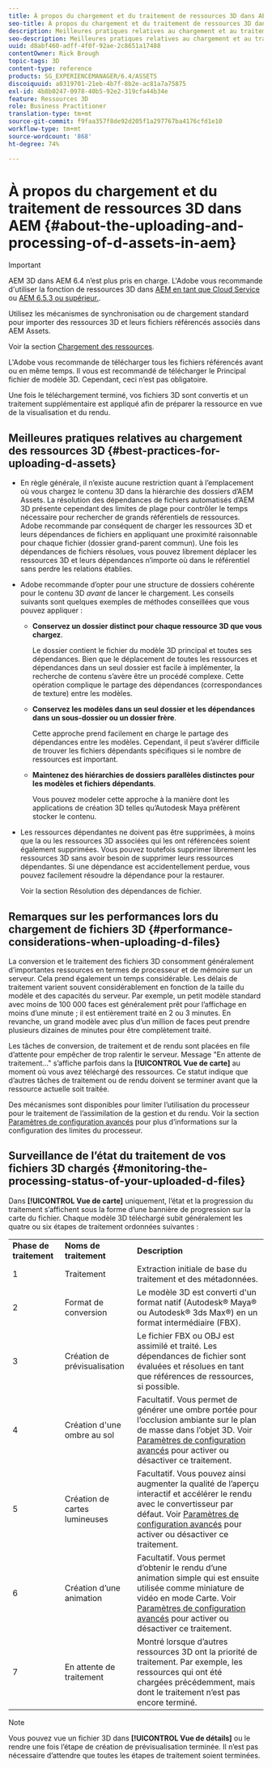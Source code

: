 ```yaml
---
title: À propos du chargement et du traitement de ressources 3D dans AEM
seo-title: À propos du chargement et du traitement de ressources 3D dans AEM
description: Meilleures pratiques relatives au chargement et au traitement des ressources 3D.
seo-description: Meilleures pratiques relatives au chargement et au traitement des ressources 3D.
uuid: d8abf460-adff-4f0f-92ae-2c8651a17488
contentOwner: Rick Brough
topic-tags: 3D
content-type: reference
products: SG_EXPERIENCEMANAGER/6.4/ASSETS
discoiquuid: a0319701-21eb-4b7f-8b2e-ac81a7a75875
exl-id: 4b8b0247-0978-40b5-92e2-319cfa44b34e
feature: Ressources 3D
role: Business Practitioner
translation-type: tm+mt
source-git-commit: f9faa357f8de92d205f1a297767ba4176cfd1e10
workflow-type: tm+mt
source-wordcount: '868'
ht-degree: 74%

---
```


# À propos du chargement et du traitement de ressources 3D dans AEM {#about-the-uploading-and-processing-of-d-assets-in-aem}

>[!IMPORTANT]
>
>AEM 3D dans AEM 6.4 n’est plus pris en charge. L&#39;Adobe vous recommande d&#39;utiliser la fonction de ressources 3D dans [AEM en tant que Cloud Service](https://experienceleague.adobe.com/docs/experience-manager-cloud-service/assets/dynamicmedia/assets-3d.html#dynamicmedia) ou [AEM 6.5.3 ou supérieur.](https://experienceleague.adobe.com/docs/experience-manager-65/assets/dynamic/assets-3d.html#dynamic).

Utilisez les mécanismes de synchronisation ou de chargement standard pour importer des ressources 3D et leurs fichiers référencés associés dans AEM Assets.

Voir la section [Chargement des ressources](managing-assets-touch-ui.md#uploading-assets).

L&#39;Adobe vous recommande de télécharger tous les fichiers référencés avant ou en même temps. Il vous est recommandé de télécharger le Principal fichier de modèle 3D. Cependant, ceci n’est pas obligatoire.

Une fois le téléchargement terminé, vos fichiers 3D sont convertis et un traitement supplémentaire est appliqué afin de préparer la ressource en vue de la visualisation et du rendu.

## Meilleures pratiques relatives au chargement des ressources 3D {#best-practices-for-uploading-d-assets}

* En règle générale, il n’existe aucune restriction quant à l’emplacement où vous chargez le contenu 3D dans la hiérarchie des dossiers d’AEM Assets. La résolution des dépendances de fichiers automatisés d’AEM 3D présente cependant des limites de plage pour contrôler le temps nécessaire pour rechercher de grands référentiels de ressources. Adobe recommande par conséquent de charger les ressources 3D et leurs dépendances de fichiers en appliquant une proximité raisonnable pour chaque fichier (dossier grand-parent commun). Une fois les dépendances de fichiers résolues, vous pouvez librement déplacer les ressources 3D et leurs dépendances n’importe où dans le référentiel sans perdre les relations établies.
* Adobe recommande d’opter pour une structure de dossiers cohérente pour le contenu 3D *avant* de lancer le chargement. Les conseils suivants sont quelques exemples de méthodes conseillées que vous pouvez appliquer :

   * **Conservez un dossier distinct pour chaque ressource 3D que vous chargez**.

       Le dossier contient le fichier du modèle 3D principal et toutes ses dépendances. Bien que le déplacement de toutes les ressources et dépendances dans un seul dossier est facile à implémenter, la recherche de contenu s’avère être un procédé complexe. Cette opération complique le partage des dépendances (correspondances de texture) entre les modèles.

   * **Conservez les modèles dans un seul dossier et les dépendances dans un sous-dossier ou un dossier frère**.

       Cette approche prend facilement en charge le partage des dépendances entre les modèles. Cependant, il peut s’avérer difficile de trouver les fichiers dépendants spécifiques si le nombre de ressources est important.

   * **Maintenez des hiérarchies de dossiers parallèles distinctes pour les modèles et fichiers dépendants**.

      Vous pouvez modeler cette approche à la manière dont les applications de création 3D telles qu’Autodesk Maya préfèrent stocker le contenu.

* Les ressources dépendantes ne doivent pas être supprimées, à moins que la ou les ressources 3D associées qui les ont référencées soient également supprimées. Vous pouvez toutefois supprimer librement les ressources 3D sans avoir besoin de supprimer leurs ressources dépendantes. Si une dépendance est accidentellement perdue, vous pouvez facilement résoudre la dépendance pour la restaurer.

   Voir la section Résolution des dépendances de fichier.

## Remarques sur les performances lors du chargement de fichiers 3D {#performance-considerations-when-uploading-d-files}

La conversion et le traitement des fichiers 3D consomment généralement d’importantes ressources en termes de processeur et de mémoire sur un serveur. Cela prend également un temps considérable. Les délais de traitement varient souvent considérablement en fonction de la taille du modèle et des capacités du serveur. Par exemple, un petit modèle standard avec moins de 100 000 faces est généralement prêt pour l’affichage en moins d’une minute ; il est entièrement traité en 2 ou 3 minutes. En revanche, un grand modèle avec plus d’un million de faces peut prendre plusieurs dizaines de minutes pour être complètement traité.

Les tâches de conversion, de traitement et de rendu sont placées en file d’attente pour empêcher de trop ralentir le serveur. Message &quot;En attente de traitement...&quot; s’affiche parfois dans la **[!UICONTROL Vue de carte]** au moment où vous avez téléchargé des ressources. Ce statut indique que d’autres tâches de traitement ou de rendu doivent se terminer avant que la ressource actuelle soit traitée.

Des mécanismes sont disponibles pour limiter l’utilisation du processeur pour le traitement de l’assimilation de la gestion et du rendu. Voir la section [Paramètres de configuration avancés](advanced-config-3d.md) pour plus d’informations sur la configuration des limites du processeur.

## Surveillance de l’état du traitement de vos fichiers 3D chargés {#monitoring-the-processing-status-of-your-uploaded-d-files}

Dans **[!UICONTROL Vue de carte]** uniquement, l’état et la progression du traitement s’affichent sous la forme d’une bannière de progression sur la carte du fichier. Chaque modèle 3D téléchargé subit généralement les quatre ou six étapes de traitement ordonnées suivantes :

<table> 
 <tbody> 
  <tr> 
   <td><strong>Phase de traitement</strong><br /> </td> 
   <td><strong>Noms de traitement</strong></td> 
   <td><strong>Description</strong></td> 
  </tr> 
  <tr> 
   <td>1</td> 
   <td>Traitement</td> 
   <td>Extraction initiale de base du traitement et des métadonnées.</td> 
  </tr> 
  <tr> 
   <td>2</td> 
   <td>Format de conversion</td> 
   <td>Le modèle 3D est converti d'un format natif (Autodesk® Maya® ou Autodesk® 3ds Max®) en un format intermédiaire (FBX).</td> 
  </tr> 
  <tr> 
   <td>3</td> 
   <td>Création de prévisualisation</td> 
   <td>Le fichier FBX ou OBJ est assimilé et traité. Les dépendances de fichier sont évaluées et résolues en tant que références de ressources, si possible.</td> 
  </tr> 
  <tr> 
   <td>4</td> 
   <td>Création d'une ombre au sol</td> 
   <td>Facultatif. Vous permet de générer une ombre portée pour l’occlusion ambiante sur le plan de masse dans l’objet 3D. Voir <a href="/help/assets/advanced-config-3d.md">Paramètres de configuration avancés</a> pour activer ou désactiver ce traitement.</td> 
  </tr> 
  <tr> 
   <td>5<br /> </td> 
   <td>Création de cartes lumineuses</td> 
   <td>Facultatif. Vous pouvez ainsi augmenter la qualité de l’aperçu interactif et accélérer le rendu avec le convertisseur par défaut. Voir <a href="/help/assets/advanced-config-3d.md">Paramètres de configuration avancés</a> pour activer ou désactiver ce traitement.</td> 
  </tr> 
  <tr> 
   <td>6<br /> </td> 
   <td>Création d’une animation</td> 
   <td>Facultatif. Vous permet d’obtenir le rendu d’une animation simple qui est ensuite utilisée comme miniature de vidéo en mode Carte. Voir <a href="/help/assets/advanced-config-3d.md">Paramètres de configuration avancés</a> pour activer ou désactiver ce traitement.</td> 
  </tr> 
  <tr> 
   <td>7<br /> </td> 
   <td>En attente de traitement</td> 
   <td>Montré lorsque d’autres ressources 3D ont la priorité de traitement. Par exemple, les ressources qui ont été chargées précédemment, mais dont le traitement n’est pas encore terminé.</td> 
  </tr> 
 </tbody> 
</table>

>[!NOTE]
>
>Vous pouvez vue un fichier 3D dans **[!UICONTROL Vue de détails]** ou le rendre une fois l’étape de création de prévisualisation terminée. Il n’est pas nécessaire d’attendre que toutes les étapes de traitement soient terminées.
